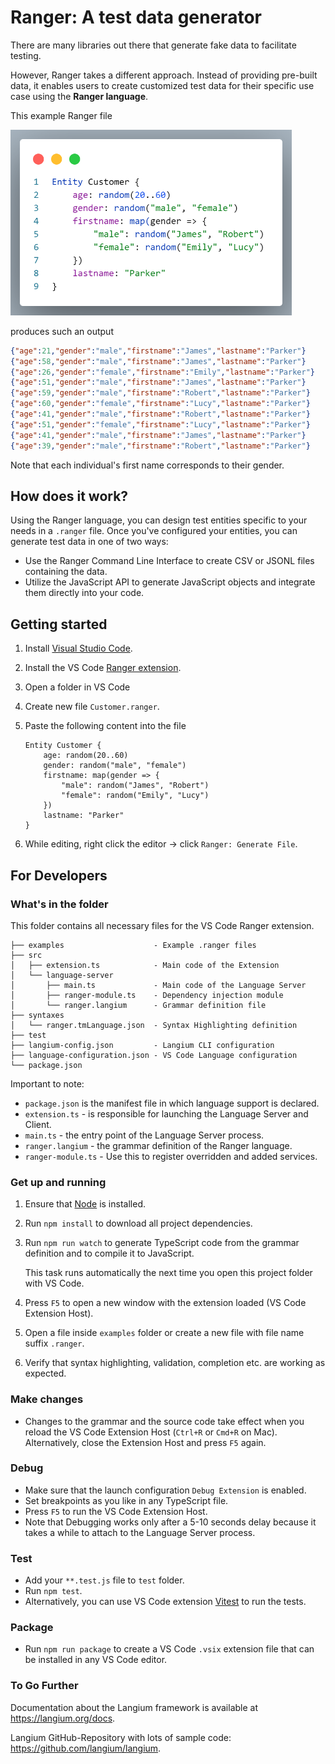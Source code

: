 # Ranger: A test data generator

There are many libraries out there that generate fake data to facilitate testing.

However, Ranger takes a different approach.
Instead of providing pre-built data, it enables users to create customized test data for their specific use case using the **Ranger language**.

This example Ranger file

<!-- markdownlint-disable MD033 -->
<img src="https://raw.githubusercontent.com/ben5311/ranger2/main/images/customer.png" alt="Example Ranger file" width="450"/>

produces such an output

```json
{"age":21,"gender":"male","firstname":"James","lastname":"Parker"}
{"age":58,"gender":"male","firstname":"James","lastname":"Parker"}
{"age":26,"gender":"female","firstname":"Emily","lastname":"Parker"}
{"age":51,"gender":"male","firstname":"James","lastname":"Parker"}
{"age":59,"gender":"male","firstname":"Robert","lastname":"Parker"}
{"age":60,"gender":"female","firstname":"Lucy","lastname":"Parker"}
{"age":41,"gender":"male","firstname":"Robert","lastname":"Parker"}
{"age":51,"gender":"female","firstname":"Lucy","lastname":"Parker"}
{"age":41,"gender":"male","firstname":"James","lastname":"Parker"}
{"age":39,"gender":"male","firstname":"Robert","lastname":"Parker"}
```

Note that each individual's first name corresponds to their gender.

## How does it work?

Using the Ranger language, you can design test entities specific to your needs in a `.ranger` file. Once you've configured your entities, you can generate test data in one of two ways:

* Use the Ranger Command Line Interface to create CSV or JSONL files containing the data.
* Utilize the JavaScript API to generate JavaScript objects and integrate them directly into your code.

## Getting started

1. Install [Visual Studio Code](https://code.visualstudio.com/).
2. Install the VS Code [Ranger extension](https://marketplace.visualstudio.com/items?itemName=bheimann.ranger).
3. Open a folder in VS Code
4. Create new file `Customer.ranger`.
5. Paste the following content into the file

    ```ranger
    Entity Customer {
        age: random(20..60)
        gender: random("male", "female")
        firstname: map(gender => {
            "male": random("James", "Robert")
            "female": random("Emily", "Lucy")
        })
        lastname: "Parker"
    }
    ```

6. While editing, right click the editor -> click `Ranger: Generate File`.

## For Developers

### What's in the folder

This folder contains all necessary files for the VS Code Ranger extension.

```text
├── examples                    - Example .ranger files
├── src                 
│   ├── extension.ts            - Main code of the Extension
│   └── language-server         
│       ├── main.ts             - Main code of the Language Server
│       ├── ranger-module.ts    - Dependency injection module
│       └── ranger.langium      - Grammar definition file
├── syntaxes
│   └── ranger.tmLanguage.json  - Syntax Highlighting definition
├── test
├── langium-config.json         - Langium CLI configuration
├── language-configuration.json - VS Code Language configuration
└── package.json                
```

Important to note:

* `package.json` is the manifest file in which language support is declared.
* `extension.ts` - is responsible for launching the Language Server and Client.
* `main.ts` - the entry point of the Language Server process.
* `ranger.langium` - the grammar definition of the Ranger language.
* `ranger-module.ts` - Use this to register overridden and added services.

### Get up and running

1. Ensure that [Node](https://nodejs.org/en/download/) is installed.
2. Run `npm install` to download all project dependencies.
3. Run `npm run watch` to generate TypeScript code from the grammar definition and to compile it to JavaScript.

    This task runs automatically the next time you open this project folder with VS Code.
4. Press `F5` to open a new window with the extension loaded (VS Code Extension Host).
5. Open a file inside `examples` folder or create a new file with file name suffix `.ranger`.
6. Verify that syntax highlighting, validation, completion etc. are working as expected.

### Make changes

* Changes to the grammar and the source code take effect when you reload the VS Code Extension Host (`Ctrl+R` or `Cmd+R` on Mac).
Alternatively, close the Extension Host and press `F5` again.

### Debug

* Make sure that the launch configuration `Debug Extension` is enabled.
* Set breakpoints as you like in any TypeScript file.
* Press `F5` to run the VS Code Extension Host.
* Note that Debugging works only after a 5-10 seconds delay because it takes a while to attach to the Language Server process.

### Test

* Add your `**.test.js` file to `test` folder.
* Run `npm test`.
* Alternatively, you can use VS Code extension [Vitest](https://marketplace.visualstudio.com/items?itemName=ZixuanChen.vitest-explorer) to run the tests.

### Package

* Run `npm run package` to create a VS Code `.vsix` extension file that can be installed in any VS Code editor.

### To Go Further

Documentation about the Langium framework is available at <https://langium.org/docs>.

Langium GitHub-Repository with lots of sample code: <https://github.com/langium/langium>.
